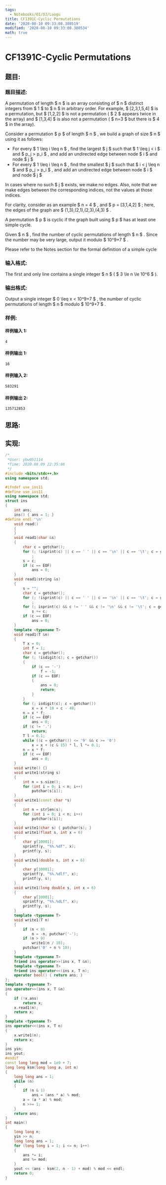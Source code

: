 ```yaml
---
tags:
  - Notebooks/OI/OJ/Luogu
title: CF1391C-Cyclic Permutations
date: '2020-08-10 09:33:08.380519'
modified: '2020-08-10 09:33:08.380534'
math: true
---
```


# CF1391C-Cyclic Permutations

## 题目:

### 题目描述:

A permutation of length $ n $ is an array consisting of $ n $ distinct integers from $ 1 $ to $ n $ in arbitrary order. For example, $ [2,3,1,5,4] $ is a permutation, but $ [1,2,2] $ is not a permutation ( $ 2 $ appears twice in the array) and $ [1,3,4] $ is also not a permutation ( $ n=3 $ but there is $ 4 $ in the array).

Consider a permutation $ p $ of length $ n $ , we build a graph of size $ n $ using it as follows:

- For every $ 1 \leq i \leq n $ , find the largest $ j $ such that $ 1         \leq j < i $ and $ p_j > p_i $ , and add an undirected edge between node $ i $ and node $ j $
- For every $ 1 \leq i \leq n $ , find the smallest $ j $ such that $ i         < j \leq n $ and $ p_j > p_i $ , and add an undirected edge between node $ i $ and node $ j $

In cases where no such $ j $ exists, we make no edges. Also, note that we make edges between the corresponding indices, not the values at those indices.

For clarity, consider as an example $ n = 4 $ , and $ p =       [3,1,4,2] $ ; here, the edges of the graph are $ (1,3),(2,1),(2,3),(4,3) $ .

A permutation $ p $ is cyclic if the graph built using $ p $ has at least one simple cycle.

Given $ n $ , find the number of cyclic permutations of length $ n $ . Since the number may be very large, output it modulo $ 10^9+7 $ .

Please refer to the Notes section for the formal definition of a simple cycle

### 输入格式:

The first and only line contains a single integer $ n $ ( $ 3       \le n \le 10^6 $ ).

### 输出格式:

Output a single integer $ 0 \leq x < 10^9+7 $ , the number of cyclic permutations of length $ n $ modulo $ 10^9+7 $ .

### 样例:

#### 样例输入 1:

```
4
```

#### 样例输出 1:

```
16
```

#### 样例输入 2:

```
583291
```

#### 样例输出 2:

```
135712853
```

## 思路:

## 实现:

```cpp
/*
 *User: ybw051114
 *Time: 2020.08.09 22:35:06
 */
#include <bits/stdc++.h>
using namespace std;

#ifndef use_ios11
#define use_ios11
using namespace std;
struct ins
{
    int ans;
    ins() { ans = 1; }
#define endl '\n'
    void read()
    {
    }
    void read1(char &s)
    {
        char c = getchar();
        for (; !isprint(c) || c == ' ' || c == '\n' || c == '\t'; c = getchar())
            ;
        s = c;
        if (c == EOF)
            ans = 0;
    }
    void read1(string &s)
    {
        s = "";
        char c = getchar();
        for (; !isprint(c) || c == ' ' || c == '\n' || c == '\t'; c = getchar())
            ;
        for (; isprint(c) && c != ' ' && c != '\n' && c != '\t'; c = getchar())
            s += c;
        if (c == EOF)
            ans = 0;
    }
    template <typename T>
    void read1(T &n)
    {
        T x = 0;
        int f = 1;
        char c = getchar();
        for (; !isdigit(c); c = getchar())
        {
            if (c == '-')
                f = -1;
            if (c == EOF)
            {
                ans = 0;
                return;
            }
        }
        for (; isdigit(c); c = getchar())
            x = x * 10 + c - 48;
        n = x * f;
        if (c == EOF)
            ans = 0;
        if (c != '.')
            return;
        T l = 0.1;
        while ((c = getchar()) <= '9' && c >= '0')
            x = x + (c & 15) * l, l *= 0.1;
        n = x * f;
        if (c == EOF)
            ans = 0;
    }
    void write() {}
    void write1(string s)
    {
        int n = s.size();
        for (int i = 0; i < n; i++)
            putchar(s[i]);
    }
    void write1(const char *s)
    {
        int n = strlen(s);
        for (int i = 0; i < n; i++)
            putchar(s[i]);
    }
    void write1(char s) { putchar(s); }
    void write1(float s, int x = 6)
    {
        char y[10001];
        sprintf(y, "%%.%df", x);
        printf(y, s);
    }
    void write1(double s, int x = 6)
    {
        char y[10001];
        sprintf(y, "%%.%dlf", x);
        printf(y, s);
    }
    void write1(long double s, int x = 6)
    {
        char y[10001];
        sprintf(y, "%%.%dLf", x);
        printf(y, s);
    }
    template <typename T>
    void write1(T n)
    {
        if (n < 0)
            n = -n, putchar('-');
        if (n > 9)
            write1(n / 10);
        putchar('0' + n % 10);
    }
    template <typename T>
    friend ins operator>>(ins x, T &n);
    template <typename T>
    friend ins operator<<(ins x, T n);
    operator bool() { return ans; }
};
template <typename T>
ins operator>>(ins x, T &n)
{
    if (!x.ans)
        return x;
    x.read1(n);
    return x;
}
template <typename T>
ins operator<<(ins x, T n)
{
    x.write1(n);
    return x;
}
ins yin;
ins yout;
#endif
const long long mod = 1e9 + 7;
long long ksm(long long a, int n)
{
    long long ans = 1;
    while (n)
    {
        if (n & 1)
            ans = (ans * a) % mod;
        a = (a * a) % mod;
        n >>= 1;
    }
    return ans;
}
int main()
{
    long long n;
    yin >> n;
    long long ans = 1;
    for (long long i = 1; i <= n; i++)
    {
        ans *= i;
        ans %= mod;
    }
    yout << (ans - ksm(2, n - 1) + mod) % mod << endl;
    return 0;
}
```
